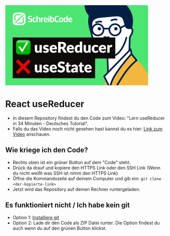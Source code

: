 <img src="https://github.com/SchreibCode/react-use-reducer-video/blob/main/public/react-usereducer.jpg" width="450" alt="Youtube Thumbnail"/>

# React useReducer

- In diesem Repository findest du den Code zum Video: "Lern useReducer in 34 Minuten - Deutsches Tutorial".
- Falls du das Video noch nicht gesehen hast kannst du es hier: 
[Link zum Video](https://youtu.be/BqOE-89woj4) anschauen.

## Wie kriege ich den Code?

- Rechts oben ist ein grüner Button auf dem "Code" steht.
- Drück da drauf und kopiere den HTTPS Link oder den SSH Link (Wenn du nicht weißt was SSH ist nimm den HTTPS Link)
- Öffne die Kommandozeile auf deinem Computer und gib ein: ```git clone <der-kopierte-link>```
- Jetzt wird das Repository auf deinen Rechner runtergeladen. 

## Es funktioniert nicht / Ich habe kein git

-   Option 1: [Installiere git](https://www.atlassian.com/de/git/tutorials/install-git)
-   Option 2: Lade dir den Code als ZIP Datei runter. Die Option findest du auch wenn du auf den grünen Button klickst.

